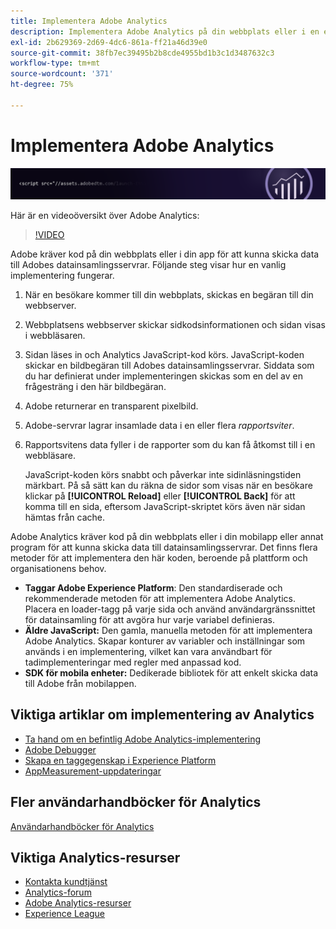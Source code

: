 ```yaml
---
title: Implementera Adobe Analytics
description: Implementera Adobe Analytics på din webbplats eller i en egenskap eller app.
exl-id: 2b629369-2d69-4dc6-861a-ff21a46d39e0
source-git-commit: 38fb7ec39495b2b8cde4955bd1b3c1d3487632c3
workflow-type: tm+mt
source-wordcount: '371'
ht-degree: 75%

---
```


# Implementera Adobe Analytics

![Banderoll](../../assets/doc_banner_implement.png)

Här är en videoöversikt över Adobe Analytics:

>[!VIDEO](https://video.tv.adobe.com/v/27429/?quality=12)

Adobe kräver kod på din webbplats eller i din app för att kunna skicka data till Adobes datainsamlingsservrar. Följande steg visar hur en vanlig implementering fungerar.

1. När en besökare kommer till din webbplats, skickas en begäran till din webbserver.
2. Webbplatsens webbserver skickar sidkodsinformationen och sidan visas i webbläsaren.
3. Sidan läses in och Analytics JavaScript-kod körs.
JavaScript-koden skickar en bildbegäran till Adobes datainsamlingsservrar. Siddata som du har definierat under implementeringen skickas som en del av en frågesträng i den här bildbegäran.

4. Adobe returnerar en transparent pixelbild.
5. Adobe-servrar lagrar insamlade data i en eller flera *rapportsviter*.
6. Rapportsvitens data fyller i de rapporter som du kan få åtkomst till i en webbläsare.

   JavaScript-koden körs snabbt och påverkar inte sidinläsningstiden märkbart. På så sätt kan du räkna de sidor som visas när en besökare klickar på **[!UICONTROL Reload]** eller **[!UICONTROL Back]** för att komma till en sida, eftersom JavaScript-skriptet körs även när sidan hämtas från cache.

Adobe Analytics kräver kod på din webbplats eller i din mobilapp eller annat program för att kunna skicka data till datainsamlingsservrar. Det finns flera metoder för att implementera den här koden, beroende på plattform och organisationens behov.

* **Taggar Adobe Experience Platform**: Den standardiserade och rekommenderade metoden för att implementera Adobe Analytics. Placera en loader-tagg på varje sida och använd användargränssnittet för datainsamling för att avgöra hur varje variabel definieras.
* **Äldre JavaScript:** Den gamla, manuella metoden för att implementera Adobe Analytics. Skapar konturer av variabler och inställningar som används i en implementering, vilket kan vara användbart för tadimplementeringar med regler med anpassad kod.
* **SDK för mobila enheter:** Dedikerade bibliotek för att enkelt skicka data till Adobe från mobilappen.

## Viktiga artiklar om implementering av Analytics

* [Ta hand om en befintlig Adobe Analytics-implementering](/help/implement/prepare/existing-implementation.md)
* [Adobe Debugger](validate/debugger.md)
* [Skapa en taggegenskap i Experience Platform](launch/create-analytics-property.md)
* [AppMeasurement-uppdateringar](appmeasurement-updates.md)

## Fler användarhandböcker för Analytics

[Användarhandböcker för Analytics](https://experienceleague.adobe.com/docs/analytics.html)

## Viktiga Analytics-resurser

* [Kontakta kundtjänst](https://helpx.adobe.com/se/contact/enterprise-support.ec.html)
* [Analytics-forum](https://forums.adobe.com/community/experience-cloud/analytics-cloud/analytics)
* [Adobe Analytics-resurser](https://forums.adobe.com/message/10660755)
* [Experience League](https://landing.adobe.com/experience-league/)
